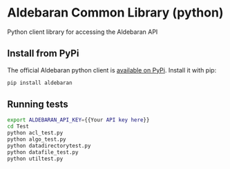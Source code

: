 Aldebaran Common Library (python)
===================================

Python client library for accessing the Aldebaran API

## Install from PyPi

The official Aldebaran python client is [available on PyPi](https://pypi.python.org/pypi/aldebaran).
Install it with pip:

```bash
pip install aldebaran
```

## Running tests

```bash
export ALDEBARAN_API_KEY={{Your API key here}}
cd Test
python acl_test.py
python algo_test.py
python datadirectorytest.py
python datafile_test.py
python utiltest.py
```
